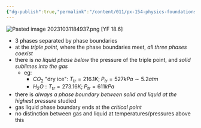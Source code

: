 ```yaml
---
{"dg-publish":true,"permalink":"/content/011/px-154-physics-foundations/px-154-c-thermal-physics-2/px-154-c5-phase-diagrams/","created":"2024-11-25T10:50:32.000+00:00","updated":"2024-11-26T19:50:14.196+00:00"}
---
```


![Pasted image 20231031184937.png](/img/user/pics/Pasted%20image%2020231031184937.png) [YF 18.6]
- 3 phases separated by phase boundaries
- at the *triple point*, where the phase boundaries meet, *all three phases coexist*
- there is *no liquid phase below* the pressure of the triple point, and *solid sublimes into the gas*
	- eg: 
		- $CO_2$ "dry ice": $T_{tr}=216.1K;\;P_{tr}=527kPa\sim 5.2atm$
		- $H_2O: T_{tr}=273.16K;\;P_{tr}=611kPa$
- there is *always a phase boundary between solid and liquid at the highest pressure* studied
- gas liquid phase boundary ends at the *critical point*
- no distinction between gas and liquid at temperatures/pressures above this